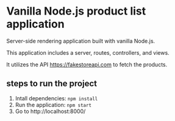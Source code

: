 # Vanilla Node.js product list application

Server-side rendering application built with vanilla Node.js.

This application includes a server, routes, controllers, and views.

It utilizes the API https://fakestoreapi.com to fetch the products.

## steps to run the project

1. Intall dependencies: `npm install`
2. Run the application: `npm start`
3. Go to http://localhost:8000/
